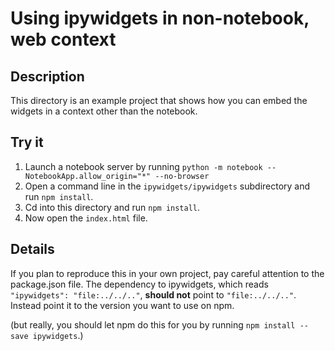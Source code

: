 # Using ipywidgets in non-notebook, web context
## Description
This directory is an example project that shows how you can embed the widgets in
a context other than the notebook.

## Try it
1. Launch a notebook server by running `python -m notebook --NotebookApp.allow_origin="*" --no-browser`
2. Open a command line in the `ipywidgets/ipywidgets` subdirectory and run `npm install`.
3. Cd into this directory and run `npm install`.  
4. Now open the `index.html` file.  

## Details
If you plan to reproduce this in your own project, pay careful attention to the 
package.json file.  The dependency to ipywidgets, which reads 
`"ipywidgets": "file:../../.."`, **should not** point to `"file:../../.."`.  
Instead point it to the version you want to use on npm.  

(but really, you should let npm do this for you by running 
`npm install --save ipywidgets`.)
